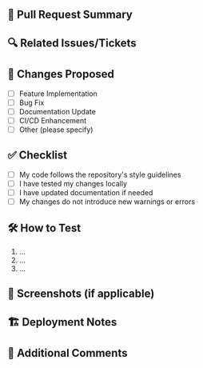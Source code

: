 ## 📝 Pull Request Summary
<!-- Provide a short description of the changes introduced in this PR -->

## 🔍 Related Issues/Tickets
<!-- Link any related issues or tickets (e.g., Closes #123) -->

## 🚀 Changes Proposed
<!-- List the main changes in this PR -->
- [ ] Feature Implementation
- [ ] Bug Fix
- [ ] Documentation Update
- [ ] CI/CD Enhancement
- [ ] Other (please specify)

## ✅ Checklist
- [ ] My code follows the repository's style guidelines
- [ ] I have tested my changes locally
- [ ] I have updated documentation if needed
- [ ] My changes do not introduce new warnings or errors

## 🛠️ How to Test
<!-- Provide steps to test the new functionality or fixes -->

1. ...
2. ...
3. ...

## 📸 Screenshots (if applicable)
<!-- Add screenshots to illustrate changes, if needed -->

## 🏗️ Deployment Notes
<!-- Any special considerations for deployment? -->

## 💬 Additional Comments
<!-- Any other relevant information or context -->

